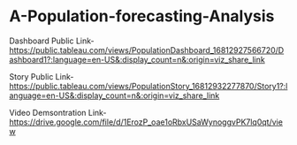 # A-Population-forecasting-Analysis


Dashboard Public Link-https://public.tableau.com/views/PopulationDashboard_16812927566720/Dashboard1?:language=en-US&:display_count=n&:origin=viz_share_link

Story Public Link-https://public.tableau.com/views/PopulationStory_16812932277870/Story1?:language=en-US&:display_count=n&:origin=viz_share_link

Video Demsontration Link-https://drive.google.com/file/d/1ErozP_oae1oRbxUSaWynoggvPK7lq0qt/view
